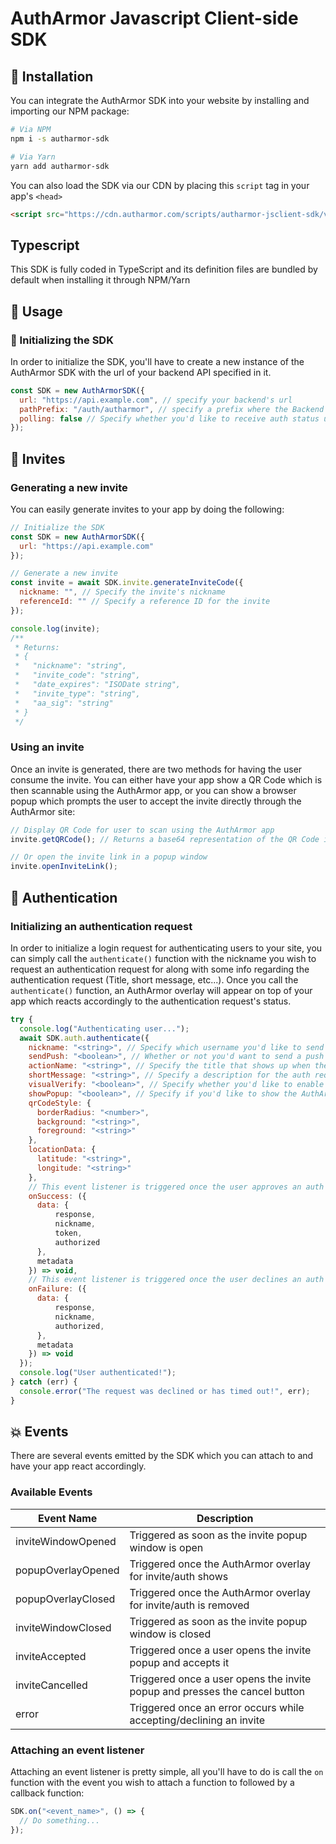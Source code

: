 # AuthArmor Javascript Client-side SDK

## 🏁 Installation

You can integrate the AuthArmor SDK into your website by installing and importing our NPM package:

```bash
# Via NPM
npm i -s autharmor-sdk

# Via Yarn
yarn add autharmor-sdk
```

You can also load the SDK via our CDN by placing this `script` tag in your app's `<head>`

```html
<script src="https://cdn.autharmor.com/scripts/autharmor-jsclient-sdk/v2.0.0/autharmor-jsclient-sdk_v2.0.0.js"></script>
```

## Typescript

This SDK is fully coded in TypeScript and its definition files are bundled by default when installing it through NPM/Yarn

## 🧭 Usage

### 🚀 Initializing the SDK

In order to initialize the SDK, you'll have to create a new instance of the AuthArmor SDK with the url of your backend API specified in it.

```javascript
const SDK = new AuthArmorSDK({
  url: "https://api.example.com", // specify your backend's url
  pathPrefix: "/auth/autharmor", // specify a prefix where the Backend SDK is mounted, this is set to "/auth/autharmor" by default in both the Client-side and the Backend SDKs
  polling: false // Specify whether you'd like to receive auth status updates via WebSockets (default) or HTTP polling
});
```

## 🧲 Invites

### Generating a new invite

You can easily generate invites to your app by doing the following:

```javascript
// Initialize the SDK
const SDK = new AuthArmorSDK({
  url: "https://api.example.com"
});

// Generate a new invite
const invite = await SDK.invite.generateInviteCode({
  nickname: "", // Specify the invite's nickname
  referenceId: "" // Specify a reference ID for the invite
});

console.log(invite);
/**
 * Returns:
 * {
 *   "nickname": "string",
 *   "invite_code": "string",
 *   "date_expires": "ISODate string",
 *   "invite_type": "string",
 *   "aa_sig": "string"
 * }
 */
```

### Using an invite

Once an invite is generated, there are two methods for having the user consume the invite. You can either have your app show a QR Code which is then scannable using the AuthArmor app, or you can show a browser popup which prompts the user to accept the invite directly through the AuthArmor site:

```javascript
// Display QR Code for user to scan using the AuthArmor app
invite.getQRCode(); // Returns a base64 representation of the QR Code image which can be used by supplying it to an <img> tag

// Or open the invite link in a popup window
invite.openInviteLink();
```

## 🔏 Authentication

### Initializing an authentication request

In order to initialize a login request for authenticating users to your site, you can simply call the `authenticate()` function with the nickname you wish to request an authentication request for along with some info regarding the authentication request (Title, short message, etc...). Once you call the `authenticate()` function, an AuthArmor overlay will appear on top of your app which reacts accordingly to the authentication request's status.

```javascript
try {
  console.log("Authenticating user...");
  await SDK.auth.authenticate({
    nickname: "<string>", // Specify which username you'd like to send the auth request to, leave empty to generate a usernameless QR Code request.
    sendPush: "<boolean>", // Whether or not you'd want to send a push notification regarding the auth request, set it false to allow QR Code scanning only (default: true)
    actionName: "<string>", // Specify the title that shows up when the auth request is opened in the mobile app
    shortMessage: "<string>", // Specify a description for the auth request which shows up when the auth request is opened in the mobile app
    visualVerify: "<boolean>", // Specify whether you'd like to enable Visual Verify feature for this auth request (default: false)
    showPopup: "<boolean>", // Specify if you'd like to show the AuthArmor popup when the authentication starts (default: true)
    qrCodeStyle: {
      borderRadius: "<number>",
      background: "<string>",
      foreground: "<string>"
    },
    locationData: {
      latitude: "<string>",
      longitude: "<string>"
    },
    // This event listener is triggered once the user approves an auth request
    onSuccess: ({
      data: {
          response,
          nickname,
          token,
          authorized
      },
      metadata
    }) => void,
    // This event listener is triggered once the user declines an auth request
    onFailure: ({
      data: {
          response,
          nickname,
          authorized,
      },
      metadata
    }) => void
  });
  console.log("User authenticated!");
} catch (err) {
  console.error("The request was declined or has timed out!", err);
}
```

## 💥 Events

There are several events emitted by the SDK which you can attach to and have your app react accordingly.

### Available Events

| Event Name         | Description                                                                |
| ------------------ | -------------------------------------------------------------------------- |
| inviteWindowOpened | Triggered as soon as the invite popup window is open                       |
| popupOverlayOpened | Triggered once the AuthArmor overlay for invite/auth shows                 |
| popupOverlayClosed | Triggered once the AuthArmor overlay for invite/auth is removed            |
| inviteWindowClosed | Triggered as soon as the invite popup window is closed                     |
| inviteAccepted     | Triggered once a user opens the invite popup and accepts it                |
| inviteCancelled    | Triggered once a user opens the invite popup and presses the cancel button |
| error              | Triggered once an error occurs while accepting/declining an invite         |

### Attaching an event listener

Attaching an event listener is pretty simple, all you'll have to do is call the `on` function with the event you wish to attach a function to followed by a callback function:

```javascript
SDK.on("<event_name>", () => {
  // Do something...
});
```
